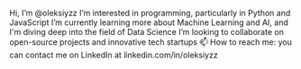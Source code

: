 Hi, I’m @oleksiyzz
I’m interested in programming, particularly in Python and JavaScript
I’m currently learning more about Machine Learning and AI, and I'm diving deep into the field of Data Science
I’m looking to collaborate on open-source projects and innovative tech startups
📫 How to reach me: you can contact me on LinkedIn at linkedin.com/in/oleksiyzz

